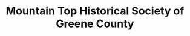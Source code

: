 ---
layout: repo
title: "Mountain Top Historical Society of Greene County"
id: 20171
permalink: repos/20171/
---